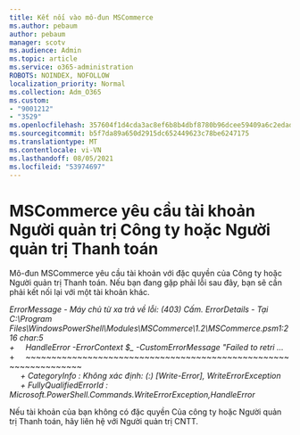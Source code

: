 ```yaml
---
title: Kết nối vào mô-đun MSCommerce
ms.author: pebaum
author: pebaum
manager: scotv
ms.audience: Admin
ms.topic: article
ms.service: o365-administration
ROBOTS: NOINDEX, NOFOLLOW
localization_priority: Normal
ms.collection: Adm_O365
ms.custom:
- "9001212"
- "3529"
ms.openlocfilehash: 357604f1d4cda3ac8ef6b8b4dbf8780b96dcee59409a6c2edad4a84d6adda62a
ms.sourcegitcommit: b5f7da89a650d2915dc652449623c78be6247175
ms.translationtype: MT
ms.contentlocale: vi-VN
ms.lasthandoff: 08/05/2021
ms.locfileid: "53974697"
---
```

# <a name="mscommerce-requires-a-company-or-billing-administrator-account"></a>MSCommerce yêu cầu tài khoản Người quản trị Công ty hoặc Người quản trị Thanh toán

Mô-đun MSCommerce yêu cầu tài khoản với đặc quyền của Công ty hoặc Người quản trị Thanh toán. Nếu bạn đang gặp phải lỗi sau đây, bạn sẽ cần phải kết nối lại với một tài khoản khác.

*ErrorMessage - Máy chủ từ xa trả về lỗi: (403) Cấm. ErrorDetails - Tại C:\Program Files\WindowsPowerShell\Modules\MSCommerce\1.2\MSCommerce.psm1:216 char:5*<br>
*+&nbsp;&nbsp;&nbsp;&nbsp;&nbsp;HandleError -ErrorContext $_ -CustomErrorMessage "Failed to retri ...*<br>
\+&nbsp;&nbsp;&nbsp;&nbsp;&nbsp;~~~~~~~~~~~~~~~~~~~~~~~~~~~~~~~~~~~~~~~~~~~~~~~~~~~~~~~~~~~~~~~~~<br>
&nbsp;&nbsp;&nbsp;&nbsp;&nbsp;*+ CategoryInfo : Không xác định: (:) [Write-Error], WriteErrorException*<br>
&nbsp;&nbsp;&nbsp;&nbsp;&nbsp;*+ FullyQualifiedErrorId : Microsoft.PowerShell.Commands.WriteErrorException,HandleError*

Nếu tài khoản của bạn không có đặc quyền Của công ty hoặc Người quản trị Thanh toán, hãy liên hệ với Người quản trị CNTT.
